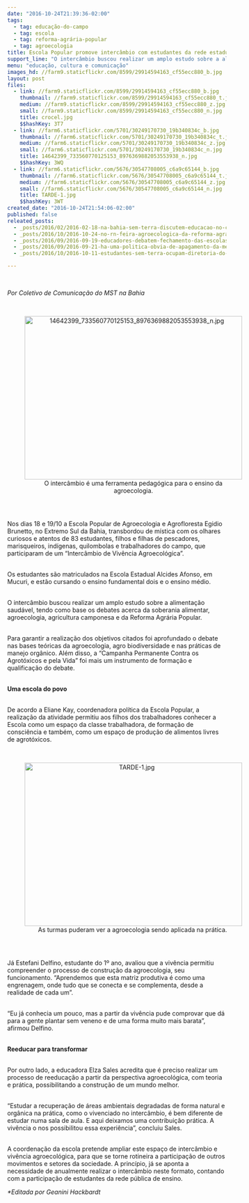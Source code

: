 ```yaml
---
date: "2016-10-24T21:39:36-02:00"
tags:
  - tag: educação-do-campo
  - tag: escola
  - tag: reforma-agrária-popular
  - tag: agroecologia
title: Escola Popular promove intercâmbio com estudantes da rede estadual de ensino
support_line: "O intercâmbio buscou realizar um amplo estudo sobre a alimentação saudável, tendo como base os debates acerca da soberania alimentar, agroecologia, agricultura camponesa e da Reforma Agrária Popular."
menu: "educação, cultura e comunicação"
images_hd: //farm9.staticflickr.com/8599/29914594163_cf55ecc880_b.jpg
layout: post
files:
  - link: //farm9.staticflickr.com/8599/29914594163_cf55ecc880_b.jpg
    thumbnail: //farm9.staticflickr.com/8599/29914594163_cf55ecc880_t.jpg
    medium: //farm9.staticflickr.com/8599/29914594163_cf55ecc880_z.jpg
    small: //farm9.staticflickr.com/8599/29914594163_cf55ecc880_n.jpg
    title: crocel.jpg
    $$hashKey: 3T7
  - link: //farm6.staticflickr.com/5701/30249170730_19b340834c_b.jpg
    thumbnail: //farm6.staticflickr.com/5701/30249170730_19b340834c_t.jpg
    medium: //farm6.staticflickr.com/5701/30249170730_19b340834c_z.jpg
    small: //farm6.staticflickr.com/5701/30249170730_19b340834c_n.jpg
    title: 14642399_733560770125153_8976369882053553938_n.jpg
    $$hashKey: 3WQ
  - link: //farm6.staticflickr.com/5676/30547708005_c6a9c65144_b.jpg
    thumbnail: //farm6.staticflickr.com/5676/30547708005_c6a9c65144_t.jpg
    medium: //farm6.staticflickr.com/5676/30547708005_c6a9c65144_z.jpg
    small: //farm6.staticflickr.com/5676/30547708005_c6a9c65144_n.jpg
    title: TARDE-1.jpg
    $$hashKey: 3WT
created_date: "2016-10-24T21:54:06-02:00"
published: false
releated_posts:
  - _posts/2016/02/2016-02-18-na-bahia-sem-terra-discutem-educacao-no-campo-e-agroecologia.md
  - _posts/2016/10/2016-10-24-no-rn-feira-agroecologica-da-reforma-agraria-popular-ocupa-a-ufrn-com-producao-saudavel-e-cultura-camponesa.md
  - _posts/2016/09/2016-09-19-educadores-debatem-fechamento-das-escolas-do-campo-no-rs.md
  - _posts/2016/09/2016-09-21-ha-uma-politica-obvia-de-apagamento-da-memoria-de-que-existe-educacao-no-campo.md
  - _posts/2016/10/2016-10-11-estudantes-sem-terra-ocupam-diretoria-do-instituto-federal-em-sergipe.md

---
```

<p>&nbsp;</p>

<p><em>Por Coletivo de Comunica&ccedil;&atilde;o do MST na Bahia</em><br />
&nbsp;</p>

<div style="text-align:center">
<figure class="image" style="display:inline-block"><img alt="14642399_733560770125153_8976369882053553938_n.jpg" height="375" src="//farm6.staticflickr.com/5701/30249170730_19b340834c_b.jpg" width="500" />
<figcaption>O interc&acirc;mbio &eacute; uma ferramenta pedag&oacute;gica para o ensino da agroecologia.</figcaption>
</figure>
</div>

<p>&nbsp;</p>

<p>Nos dias 18 e 19/10 a Escola Popular de Agroecologia e Agrofloresta Egidio Brunetto, no Extremo Sul da Bahia, transbordou de m&iacute;stica com os olhares curiosos e atentos de 83 estudantes, filhos e filhas de pescadores, marisqueiros, ind&iacute;genas, quilombolas e trabalhadores do campo, que participaram de um &ldquo;Interc&acirc;mbio de Viv&ecirc;ncia Agroecol&oacute;gica&rdquo;.<br />
&nbsp;</p>

<p>Os estudantes s&atilde;o matriculados na Escola Estadual Alcides Afonso, em Mucuri, e est&atilde;o cursando o ensino fundamental dois e o ensino m&eacute;dio.<br />
&nbsp;</p>

<p>O interc&acirc;mbio buscou realizar um amplo estudo sobre a alimenta&ccedil;&atilde;o saud&aacute;vel, tendo como base os debates acerca da soberania alimentar, agroecologia, agricultura camponesa e da Reforma Agr&aacute;ria Popular.<br />
&nbsp;</p>

<p>Para garantir a realiza&ccedil;&atilde;o dos objetivos citados foi aprofundado o debate nas bases te&oacute;ricas da agroecologia, agro biodiversidade e nas pr&aacute;ticas de manejo org&acirc;nico. Al&eacute;m disso, a &ldquo;Campanha Permanente Contra os Agrot&oacute;xicos e pela Vida&rdquo; foi mais um instrumento de forma&ccedil;&atilde;o e qualifica&ccedil;&atilde;o do debate.<br />
&nbsp;</p>

<p><strong>Uma escola do povo</strong><br />
&nbsp;</p>

<p>De acordo a Eliane Kay, coordenadora pol&iacute;tica da Escola Popular, a realiza&ccedil;&atilde;o da atividade permitiu aos filhos dos trabalhadores conhecer a Escola como um espa&ccedil;o da classe trabalhadora, de forma&ccedil;&atilde;o de consci&ecirc;ncia e tamb&eacute;m, como um espa&ccedil;o de produ&ccedil;&atilde;o de alimentos livres de agrot&oacute;xicos.<br />
&nbsp;</p>

<div style="text-align:center">
<figure class="image" style="display:inline-block"><img alt="TARDE-1.jpg" height="375" src="//farm6.staticflickr.com/5676/30547708005_c6a9c65144_b.jpg" width="500" />
<figcaption>As turmas puderam ver a agroecologia sendo aplicada na pr&aacute;tica.&nbsp;</figcaption>
</figure>
</div>

<p>&nbsp;</p>

<p>J&aacute; Estefani Delfino, estudante do 1&ordm; ano, avaliou que a viv&ecirc;ncia permitiu compreender o processo de constru&ccedil;&atilde;o da agroecologia, seu funcionamento. &ldquo;Aprendemos que esta matriz produtiva &eacute; como uma engrenagem, onde tudo que se conecta e se complementa, desde a realidade de cada um&rdquo;.<br />
&nbsp;</p>

<p>&ldquo;Eu j&aacute; conhecia um pouco, mas a partir da viv&ecirc;ncia pude comprovar que d&aacute; para a gente plantar sem veneno e de uma forma muito mais barata&rdquo;, afirmou Delfino.<br />
&nbsp;</p>

<p><strong>Reeducar para transformar</strong><br />
&nbsp;</p>

<p>Por outro lado, a educadora Elza Sales acredita que &eacute; preciso realizar um processo de reeduca&ccedil;&atilde;o a partir da perspectiva agroecol&oacute;gica, com teoria e pr&aacute;tica, possibilitando a constru&ccedil;&atilde;o de um mundo melhor.<br />
&nbsp;</p>

<p>&ldquo;Estudar a recupera&ccedil;&atilde;o de &aacute;reas ambientais degradadas de forma natural e org&acirc;nica na pr&aacute;tica, como o vivenciado no interc&acirc;mbio, &eacute; bem diferente de estudar numa sala de aula. E aqui deixamos uma contribui&ccedil;&atilde;o pr&aacute;tica. A viv&ecirc;ncia o nos possibilitou essa experi&ecirc;ncia&rdquo;, concluiu Sales.<br />
&nbsp;</p>

<p>A coordena&ccedil;&atilde;o da escola pretende ampliar este espa&ccedil;o de interc&acirc;mbio e viv&ecirc;ncia agroecol&oacute;gica, para que se torne rotineira a participa&ccedil;&atilde;o de outros movimentos e setores da sociedade. A princ&iacute;pio, j&aacute; se aponta a necessidade de anualmente realizar o interc&acirc;mbio neste formato, contando com a participa&ccedil;&atilde;o de estudantes da rede p&uacute;blica de ensino.</p>

<p><em>*Editada por Geanini Hackbardt</em></p>
